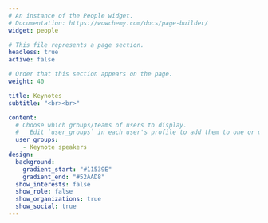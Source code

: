 ```yaml
---
# An instance of the People widget.
# Documentation: https://wowchemy.com/docs/page-builder/
widget: people

# This file represents a page section.
headless: true
active: false

# Order that this section appears on the page.
weight: 40

title: Keynotes
subtitle: "<br><br>"

content:
  # Choose which groups/teams of users to display.
  #   Edit `user_groups` in each user's profile to add them to one or more of these groups.
  user_groups:
    - Keynote speakers
design:
  background:
    gradient_start: "#11539E"
    gradient_end: "#52AAD8"
  show_interests: false
  show_role: false
  show_organizations: true
  show_social: true
---
```

